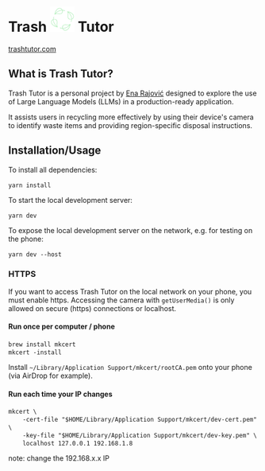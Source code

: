 # Trash <a href="https://trashtutor.com/"><img src="src/assets/images/leaves.png" alt="logo" height="50"/></a> Tutor

[trashtutor.com](https://trashtutor.com)

## What is Trash Tutor?

Trash Tutor is a personal project by [Ena Rajović](https://aphanite.net) designed to explore the use of Large Language Models (LLMs) in a production-ready application.

It assists users in recycling more effectively by using their device's camera to identify waste items and providing region-specific disposal instructions.

## Installation/Usage

To install all dependencies:

```
yarn install
```

To start the local development server:

```
yarn dev
```

To expose the local development server on the network, e.g. for testing on the phone:

```
yarn dev --host
```

### HTTPS

If you want to access Trash Tutor on the local network on your phone, you must enable https.
Accessing the camera with `getUserMedia()` is only allowed on secure (https) connections or localhost.

#### Run once per computer / phone

```
brew install mkcert
mkcert -install
```

Install `~/Library/Application Support/mkcert/rootCA.pem` onto your phone (via AirDrop for example).

#### Run each time your IP changes

```
mkcert \
	-cert-file "$HOME/Library/Application Support/mkcert/dev-cert.pem" \
	-key-file "$HOME/Library/Application Support/mkcert/dev-key.pem" \
	localhost 127.0.0.1 192.168.1.8
```

note: change the 192.168.x.x IP
